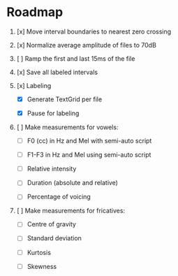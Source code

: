 Roadmap
=======

1. [x] Move interval boundaries to nearest zero crossing

2. [x] Normalize average amplitude of files to 70dB

3. [ ] Ramp the first and last 15ms of the file

4. [x] Save all labeled intervals

5. [x] Labeling

   * [x] Generate TextGrid per file

   * [x] Pause for labeling

6. [ ] Make measurements for vowels:

   * [ ] F0 (cc) in Hz and Mel with semi-auto script

   * [ ] F1-F3 in Hz and Mel using semi-auto script

   * [ ] Relative intensity

   * [ ] Duration (absolute and relative)

   * [ ] Percentage of voicing

7. [ ] Make measurements for fricatives:

   * [ ] Centre of gravity

   * [ ] Standard deviation

   * [ ] Kurtosis

   * [ ] Skewness
